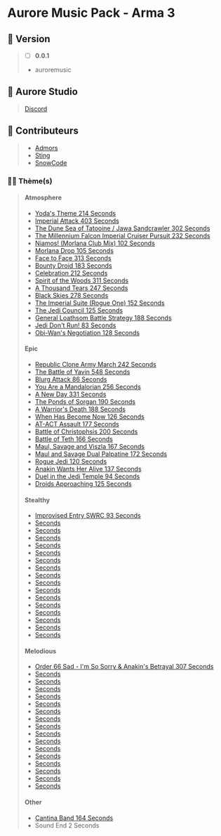 # Aurore Music Pack - Arma 3

## 🎫 Version
> - [ ] **0.0.1**
> 
> - auroremusic

## 🏢 Aurore Studio
> [Discord](https://discord.gg/JMZukzqDGx)

## 🤝 Contributeurs
> + [Admors](https://steamcommunity.com/profiles/76561198134513977/)
> + [Sting](https://steamcommunity.com/profiles/76561198272941463/)
> + [SnowCode](https://github.com/chopin2712)

### 🧑‍💻 Thème(s)
> #### Atmosphere
> - [Yoda's Theme 214 Seconds](https://www.youtube.com/watch?v=OL3d5ZoBIAI) 
> - [Imperial Attack 403 Seconds](https://www.youtube.com/watch?v=j1pf6s8MGrs&list=PLEWcXtioX9wR-DDZ2ujZ-GMgE24fiZnyo&index=1)
> - [The Dune Sea of Tatooine / Jawa Sandcrawler 302 Seconds](https://www.youtube.com/watch?v=ZxMdImpj4mk&list=PLEWcXtioX9wR-DDZ2ujZ-GMgE24fiZnyo&index=2)
> - [The Millennium Falcon Imperial Cruiser Pursuit 232 Seconds](https://www.youtube.com/watch?v=ktmUs5-eruM&list=PLEWcXtioX9wR-DDZ2ujZ-GMgE24fiZnyo&index=3) 
> - [Niamos! (Morlana Club Mix) 102 Seconds](https://www.youtube.com/watch?v=3YMFs7NPj7I&list=PLEWcXtioX9wR-DDZ2ujZ-GMgE24fiZnyo&index=4) 
> - [Morlana Drop 105 Seconds](https://www.youtube.com/watch?v=H4VskPeEWUI&list=PLEWcXtioX9wR-DDZ2ujZ-GMgE24fiZnyo&index=5) 
> - [Face to Face 313 Seconds](https://www.youtube.com/watch?v=th6Ui7ahFxc&list=PLEWcXtioX9wR-DDZ2ujZ-GMgE24fiZnyo&index=6) 
> - [Bounty Droid 183 Seconds](https://www.youtube.com/watch?v=sl6dalsHDbg&list=PLEWcXtioX9wR-DDZ2ujZ-GMgE24fiZnyo&index=7) 
> - [Celebration 212 Seconds](https://www.youtube.com/watch?v=g_VIjAL5IjU&list=PLEWcXtioX9wR-DDZ2ujZ-GMgE24fiZnyo&index=8) 
> - [Spirit of the Woods 311 Seconds](https://www.youtube.com/watch?v=2XaBl9Wem1s&list=PLEWcXtioX9wR-DDZ2ujZ-GMgE24fiZnyo&index=9) 
> - [A Thousand Tears 247 Seconds](https://www.youtube.com/watch?v=3ANgIqdlq-Q&list=PLEWcXtioX9wR-DDZ2ujZ-GMgE24fiZnyo&index=10) 
> - [Black Skies 278 Seconds](https://www.youtube.com/watch?v=3ANgIqdlq-Q&list=PLEWcXtioX9wR-DDZ2ujZ-GMgE24fiZnyo&index=11) 
> - [The Imperial Suite (Rogue One) 152 Seconds](https://www.youtube.com/watch?v=-C2wCcuKmLI&list=PLEWcXtioX9wR-DDZ2ujZ-GMgE24fiZnyo&index=12) 
> - [The Jedi Council 125 Seconds](https://www.youtube.com/watch?v=e4Rcasx-ImY&list=PLEWcXtioX9wR-DDZ2ujZ-GMgE24fiZnyo&index=13) 
> - [General Loathsom Battle Strategy 188 Seconds](https://www.youtube.com/watch?v=e4Rcasx-ImY&list=PLEWcXtioX9wR-DDZ2ujZ-GMgE24fiZnyo&index=14) 
> - [Jedi Don't Run! 83 Seconds](https://www.youtube.com/watch?v=cRXFxzD39BA&list=PLEWcXtioX9wR-DDZ2ujZ-GMgE24fiZnyo&index=15) 
> - [Obi-Wan's Negotiation 128 Seconds](https://www.youtube.com/watch?v=6mjL5t1xXwk&list=PLEWcXtioX9wR-DDZ2ujZ-GMgE24fiZnyo&index=16) 
> #### Epic
> - [Republic Clone Army March 242 Seconds](https://www.youtube.com/watch?v=if9SBw-dC78)
> - [The Battle of Yavin 548 Seconds](https://www.youtube.com/watch?v=tVA4AxyT7T0&list=PLEWcXtioX9wTiOu1YWtMrBbtrLugtC6Kz&index=1)
> - [Blurg Attack 86 Seconds](https://www.youtube.com/watch?v=5D3skEpZ5xQ&list=PLEWcXtioX9wTiOu1YWtMrBbtrLugtC6Kz&index=2)
> - [You Are a Mandalorian 256 Seconds](https://www.youtube.com/watch?v=5D3skEpZ5xQ&list=PLEWcXtioX9wTiOu1YWtMrBbtrLugtC6Kz&index=3)
> - [A New Day 331 Seconds](https://www.youtube.com/watch?v=5D3skEpZ5xQ&list=PLEWcXtioX9wTiOu1YWtMrBbtrLugtC6Kz&index=5)
> - [The Ponds of Sorgan 190 Seconds](https://www.youtube.com/watch?v=5D3skEpZ5xQ&list=PLEWcXtioX9wTiOu1YWtMrBbtrLugtC6Kz&index=6)
> - [A Warrior's Death 188 Seconds](https://www.youtube.com/watch?v=5D3skEpZ5xQ&list=PLEWcXtioX9wTiOu1YWtMrBbtrLugtC6Kz&index=7)
> - [When Has Become Now 126 Seconds](https://www.youtube.com/watch?v=5D3skEpZ5xQ&list=PLEWcXtioX9wTiOu1YWtMrBbtrLugtC6Kz&index=8)
> - [AT-ACT Assault 177 Seconds](https://www.youtube.com/watch?v=5D3skEpZ5xQ&list=PLEWcXtioX9wTiOu1YWtMrBbtrLugtC6Kz&index=9)
> - [Battle of Christophsis 200 Seconds](https://www.youtube.com/watch?v=5D3skEpZ5xQ&list=PLEWcXtioX9wTiOu1YWtMrBbtrLugtC6Kz&index=10)
> - [Battle of Teth 166 Seconds](https://www.youtube.com/watch?v=5D3skEpZ5xQ&list=PLEWcXtioX9wTiOu1YWtMrBbtrLugtC6Kz&index=11)
> - [Maul, Savage and Viszla 167 Seconds](https://www.youtube.com/watch?v=5D3skEpZ5xQ&list=PLEWcXtioX9wTiOu1YWtMrBbtrLugtC6Kz&index=12)
> - [Maul and Savage Dual Palpatine 172 Seconds](https://www.youtube.com/watch?v=5D3skEpZ5xQ&list=PLEWcXtioX9wTiOu1YWtMrBbtrLugtC6Kz&index=13)
> - [Rogue Jedi 120 Seconds](https://www.youtube.com/watch?v=5D3skEpZ5xQ&list=PLEWcXtioX9wTiOu1YWtMrBbtrLugtC6Kz&index=14)
> - [Anakin Wants Her Alive 137 Seconds](https://www.youtube.com/watch?v=5D3skEpZ5xQ&list=PLEWcXtioX9wTiOu1YWtMrBbtrLugtC6Kz&index=15)
> - [Duel in the Jedi Temple 94 Seconds](https://www.youtube.com/watch?v=5D3skEpZ5xQ&list=PLEWcXtioX9wTiOu1YWtMrBbtrLugtC6Kz&index=16)
> - [Droids Approaching 125 Seconds](https://www.youtube.com/watch?v=5D3skEpZ5xQ&list=PLEWcXtioX9wTiOu1YWtMrBbtrLugtC6Kz&index=17)
> #### Stealthy
> - [Improvised Entry SWRC 93 Seconds](https://www.youtube.com/watch?v=9Radw-JUln8&list=PLBR3QRdskWLMf4yN7IRhtlZTz5OxBodWd)
> - [Seconds]()
> - [Seconds]()
> - [Seconds]()
> - [Seconds]()
> - [Seconds]()
> - [Seconds]()
> - [Seconds]()
> - [Seconds]()
> - [Seconds]()
> - [Seconds]()
> - [Seconds]()
> - [Seconds]()
> - [Seconds]()
> - [Seconds]()
> - [Seconds]()
> - [Seconds]()
> #### Melodious
> - [Order 66 Sad - I'm So Sorry & Anakin's Betrayal 307 Seconds](https://www.youtube.com/watch?v=rzDPk8tqwvQ ) 
> - [Seconds]()
> - [Seconds]()
> - [Seconds]()
> - [Seconds]()
> - [Seconds]()
> - [Seconds]()
> - [Seconds]()
> - [Seconds]()
> - [Seconds]()
> - [Seconds]()
> - [Seconds]()
> - [Seconds]()
> - [Seconds]()
> - [Seconds]()
> - [Seconds]()
> - [Seconds]()
> #### Other
> - [Cantina Band 164 Seconds](https://www.youtube.com/watch?v=EsvfptdFXf4)
> - Sound End 2 Seconds 
